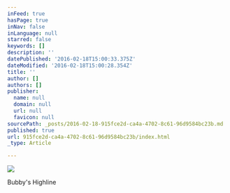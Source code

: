 ```yaml
---
inFeed: true
hasPage: true
inNav: false
inLanguage: null
starred: false
keywords: []
description: ''
datePublished: '2016-02-18T15:00:33.375Z'
dateModified: '2016-02-18T15:00:28.354Z'
title: ''
author: []
authors: []
publisher:
  name: null
  domain: null
  url: null
  favicon: null
sourcePath: _posts/2016-02-18-915fce2d-ca4a-4702-8c61-96d9584bc23b.md
published: true
url: 915fce2d-ca4a-4702-8c61-96d9584bc23b/index.html
_type: Article

---
```

![](https://the-grid-user-content.s3-us-west-2.amazonaws.com/01b496a7-b688-4f04-84ef-7b2d21e1e97d.jpg)

Bubby's Highline
